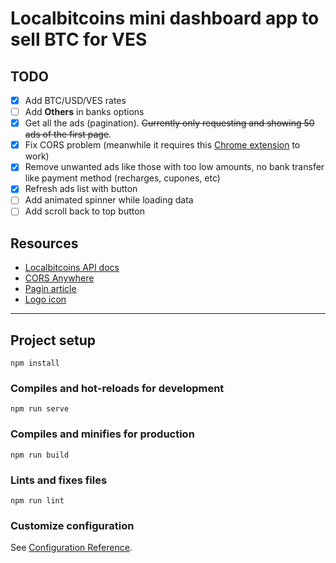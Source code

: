# Localbitcoins mini dashboard app to sell BTC for VES

## TODO
- [X] Add BTC/USD/VES rates
- [ ] Add **Others** in banks options
- [X] Get all the ads (pagination). ~~Currently only requesting and showing 50 ads of the first page~~.
- [X] Fix CORS problem (meanwhile it requires this [Chrome extension](https://chrome.google.com/webstore/detail/cors-unblock/lfhmikememgdcahcdlaciloancbhjino) to work)
- [X] Remove unwanted ads like those with too low amounts, no bank transfer like payment method (recharges, cupones, etc)
- [X] Refresh ads list with button
- [ ] Add animated spinner while loading data
- [ ] Add scroll back to top button

## Resources

- [Localbitcoins API docs](https://localbitcoins.com/api-docs/)
- [CORS Anywhere](https://github.com/Rob--W/cors-anywhere)
- [Pagin article](https://itnext.io/simple-pattern-for-paging-or-looping-through-requests-with-async-await-in-javascript-4089f93678f8)
- [Logo icon](https://www.flaticon.com/free-icon/placeholder_2445828)

---

## Project setup
```
npm install
```

### Compiles and hot-reloads for development
```
npm run serve
```

### Compiles and minifies for production
```
npm run build
```

### Lints and fixes files
```
npm run lint
```

### Customize configuration
See [Configuration Reference](https://cli.vuejs.org/config/).
